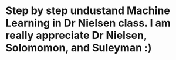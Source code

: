 #  Step by step undustand Machine Learning in Dr Nielsen class. I am really appreciate Dr Nielsen, Solomomon, and Suleyman :)
